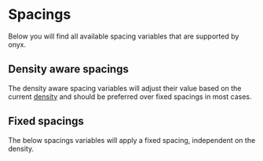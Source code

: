 # Spacings

Below you will find all available spacing variables that are supported by onyx.

<script lang="ts" setup>
import OnyxSpacingVariables from "../.vitepress/components/OnyxSpacingVariables.vue";
import DensitySelection from "../.vitepress/components/DensitySelection.vue";
import type { Density } from "sit-onyx";
import { ref } from "vue";

const selectedDensity = ref<Density>("default");

const densities = [
  "onyx-density-3xs",
  "onyx-density-2xs",
  "onyx-density-xs",
  "onyx-density-sm",
  "onyx-density-md",
  "onyx-density-lg",
  "onyx-density-xl",
  "onyx-density-2xl",
  "onyx-density-3xl",
  "onyx-density-4xl",
];

const spacings = [
  "onyx-spacing-5xs",
  "onyx-spacing-4xs",
  "onyx-spacing-3xs",
  "onyx-spacing-2xs",
  "onyx-spacing-xs",
  "onyx-spacing-sm",
  "onyx-spacing-md",
  "onyx-spacing-lg",
  "onyx-spacing-xl",
  "onyx-spacing-2xl",
  "onyx-spacing-3xl",
  "onyx-spacing-4xl",
];
</script>

## Density aware spacings

The density aware spacing variables will adjust their value based on the current [density](/basics/density) and should be preferred over fixed spacings in most cases.

<DensitySelection v-model="selectedDensity" style="margin-bottom: var(--onyx-spacing-lg)" />

<!-- the key is needed to update the displayed CSS variable value when the density changes -->
<div :class="`onyx-density-${selectedDensity}`" :key="selectedDensity">
  <OnyxSpacingVariables :variables="densities" />
</div>

## Fixed spacings

The below spacings variables will apply a fixed spacing, independent on the density.

<OnyxSpacingVariables :variables="spacings" />
